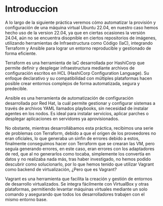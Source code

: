 # Introduccion

A lo largo de la siguiente práctica veremos cómo automatizar la provisión y configuración de una máquina virtual Ubuntu 22.04, en nuestro caso hemos hecho uso de la version 22.04, ya que en ciertas ocasiones la versión 24.04, aún no se encuentra disopnible en ciertos repositorios de imágenes, utilizando herramientas de Infraestructura como Código (IaC), integrando Terraform y Ansible para lograr un entorno reproducible y gestionado de forma eficiente.

Terraform es una herramienta de IaC desarrollada por HashiCorp que permite definir y desplegar infraestructura mediante archivos de configuración escritos en HCL (HashiCorp Configuration Language). Su enfoque declarativo y su compatibilidad con múltiples plataformas hacen posible crear entornos complejos de forma automatizada, segura y predecible.

Ansible es una herramienta de automatización de configuración desarrollada por Red Hat, la cuál permite gestionar y configurar sistemas a través de archivos YAML llamados playbooks, sin necesidad de instalar agentes en los nodos. Es ideal para instalar servicios, aplicar parches o desplegar aplicaciones en servidores ya aprovisionados.

No obstante, mientras desarrollábamos esta práctica, recibimos una serie de problemas con Terraform, debido a que el origen de los proveedores no eran oficiales, lo que generaba un sinfin de errores debido a estos, finalmente conseguimos hacer con Terraform que se crearan las VM, pero seguía generando errores, en este caso, eran errores con los adaptadores de red, que al no generarlos como tocaba, simplemente los convertía en datos y no realizaba nada más, tras haber investigado, no hemos podido descubrir como solucionarlo, por lo que hemos tenido que utilizar Vagrant como backend de virtualización, ¿Pero que es Vagrant?

Vagrant es una herramienta que facilita la creación y gestión de entornos de desarrollo virtualizados. Se integra fácilmente con VirtualBox y otras plataformas, permitiendo levantar máquinas virtuales mediante un solo comando y asegurando que todos los desarrolladores trabajen con el mismo entorno base.
